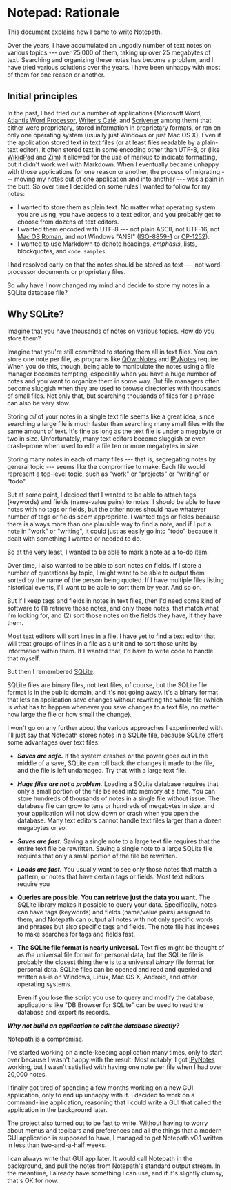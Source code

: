 # Notepad: Rationale

This document explains how I came to write Notepath.

Over the years, I have accumulated an ungodly number of text notes on various topics --- over 25,000 of them, taking up over 25 megabytes of text. Searching and organizing these notes has become a problem, and I have tried various solutions over the years. I have been unhappy with most of them for one reason or another.

## Initial principles

In the past, I had tried out a number of applications (Microsoft Word, [Atlantis Word Processor](https://www.atlantiswordprocessor.com/en/), [Writer's Café](http://www.writerscafe.co.uk/), and [Scrivener](https://www.literatureandlatte.com/scrivener/overview) among them) that either were proprietary, stored information in proprietary formats, or ran on only one operating system (usually just Windows or just Mac OS X). Even if the application stored text in text files (or at least files readable by a plain-text editor), it often stored text in some encoding other than UTF-8, or (like [WikidPad](http://wikidpad.sourceforge.net/) and [Zim](https://zim-wiki.org/)) it allowed for the use of markup to indicate formatting, but it didn't work well with Markdown. When I eventually became unhappy with those applications for one reason or another, the process of migrating --- moving my notes out of one application and into another --- was a pain in the butt. So over time I decided on some rules I wanted to follow for my notes:

-   I wanted to store them as plain text. No matter what operating system you
    are using, you have access to a text editor, and you probably get to choose
    from dozens of text editors.
-   I wanted them encoded with UTF-8 --- not plain ASCII, not UTF-16,
    not [Mac OS Roman](https://en.wikipedia.org/wiki/Mac_OS_Roman),
    and not Windows "ANSI"
    ([ISO-8859-1](https://en.wikipedia.org/wiki/ISO/IEC_8859-1) or
    [CP-1252](https://en.wikipedia.org/wiki/Windows-1252)).
-   I wanted to use Markdown to denote headings, *emphasis*, lists, blockquotes,
    and `code samples`.

I had resolved early on that the notes should be stored as text --- not word-processor documents or proprietary files.

So why have I now changed my mind and decide to store my notes in a SQLite database file?



## Why SQLite?

Imagine that you have thousands of notes on various topics. How do you store them?

Imagine that you're still committed to storing them all in text files. You can store one note per file, as programs like [QOwnNotes](https://www.qownnotes.org/) and [IPyNotes](https://github.com/hhfernald/ipynotes) require. When you do this, though, being able to manipulate the notes using a file manager becomes tempting, especially when you have a huge number of notes and you want to organize them in some way. But file managers often become sluggish when they are used to browse directories with thousands of small files. Not only that, but searching thousands of files for a phrase can also be very slow.

Storing *all* of your notes in a single text file seems like a great idea, since searching a large file is much faster than searching many small files with the same amount of text. It's fine as long as the text file is under a megabyte or two in size. Unfortunately, many text editors become sluggish or even crash-prone when used to edit a file ten or more megabytes in size.

Storing many notes in each of many files --- that is, segregating notes by general topic --- seems like the compromise to make. Each file would represent a top-level topic, such as "work" or "projects" or "writing" or "todo".

But at some point, I decided that I wanted to be able to attach tags (keywords) and fields (name-value pairs) to notes. I should be able to have notes with no tags or fields, but the other notes should have whatever number of tags or fields seem appropriate. I wanted tags or fields because there is always more than one plausible way to find a note, and if I put a note in "work" or "writing", it could just as easily go into "todo" because it dealt with something I wanted or needed to do.

So at the very least, I wanted to be able to mark a note as a to-do item.

Over time, I also wanted to be able to sort notes on fields. If I store a number of quotations by topic, I might want to be able to output them sorted by the name of the person being quoted. If I have multiple files listing historical events, I'll want to be able to sort them by year. And so on.

But if I keep tags and fields in notes in text files, then I'd need some kind of software to (1) retrieve those notes, and only those notes, that match what I'm looking for, and (2) sort those notes on the fields they have, if they have them.

Most text editors will sort lines in a file. I have yet to find a text editor that will treat groups of lines in a file as a unit and to sort those units by information within them. If I wanted that, I'd have to write code to handle that myself.

But then I remembered [SQLite](https://sqlite.org/about.html).

SQLite files are binary files, not text files, of course, but the SQLite file format is in the public domain, and it's not going away. It's a binary format that lets an application save changes without rewriting the whole file (which is what has to happen whenever you save changes to a text file, no matter how large the file or how small the change).

I won't go on any further about the various approaches I experimented with. I'll just say that Notepath stores notes in a SQLite file, because SQLite offers some advantages over text files:

-   ***Saves are safe.*** If the system crashes or the power goes out in the
    middle of a save, SQLite can roll back the changes it made to the file, and
    the file is left undamaged. Try that with a large text file.

-   ***Huge files are not a problem.***
    Loading a SQLite database requires that only a small portion of the file be
    read into memory at a time. You can store hundreds of thousands of notes in
    a single file without issue. The database file can grow to tens or hundreds
    of megabytes in size, and your application will not slow down or crash when
    you open the database. Many text editors cannot handle text files larger
    than a dozen megabytes or so.

-   ***Saves are fast.***
    Saving a single note to a large text file requires that the entire text file
    be rewritten. Saving a single note to a large SQLite file requires that only
    a small portion of the file be rewritten.

-   ***Loads are fast.***
    You usually want to see only those notes that match a pattern, or notes that
    have certain tags or fields. Most text editors require you

-   **Queries are possible. You can retrieve just the data you want.**
    The SQLite library makes it possible to query your data. Specifically, notes
    can have tags (keywords) and fields (name/value pairs) assigned to them, and
    Notepath can output all notes with not only specific words and phrases but
    also specific tags and fields. The note file has indexes to make searches
    for tags and fields fast.

-   **The SQLite file format is nearly universal.**
    Text files might be thought of as *the* universal file format for personal
    data, but the SQLite file is probably the closest thing there is to a
    universal *binary* file format for personal data. SQLite files can be opened
    and read and queried and written as-is on Windows, Linux, Mac OS X, Android,
    and other operating systems.

    Even if you lose the script you use to query and modify the database,
    applications like "DB Browser for SQLite" can be used to read the database
    and export its records.

***Why not build an application to edit the database directly?***

Notepath is a compromise.

I've started working on a note-keeping application many times, only to start over because I wasn't happy with the result. Most notably, I got [IPyNotes](http://www.github.com/hhfernald/ipynotes/) working, but I wasn't satisfied with having one note per file when I had over 20,000 notes.

I finally got tired of spending a few months working on a new GUI application, only to end up unhappy with it. I decided to work on a command-line application, reasoning that I could write a GUI that called the application in the background later.

The project also turned out to be fast to write. Without having to worry about menus and toolbars and preferences and all the things that a modern GUI application is supposed to have, I managed to get Notepath v0.1 written in less than two-and-a-half weeks.

I can always write that GUI app later. It would call Notepath in the background, and pull the notes from Notepath's standard output stream. In the meantime, I already have something I can use, and if it's slightly clumsy, that's OK for now.



